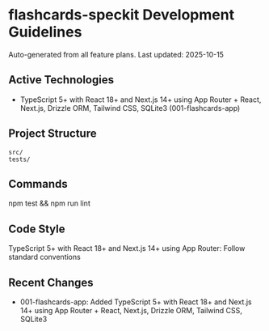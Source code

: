 # flashcards-speckit Development Guidelines

Auto-generated from all feature plans. Last updated: 2025-10-15

## Active Technologies
- TypeScript 5+ with React 18+ and Next.js 14+ using App Router + React, Next.js, Drizzle ORM, Tailwind CSS, SQLite3 (001-flashcards-app)

## Project Structure
```
src/
tests/
```

## Commands
npm test && npm run lint

## Code Style
TypeScript 5+ with React 18+ and Next.js 14+ using App Router: Follow standard conventions

## Recent Changes
- 001-flashcards-app: Added TypeScript 5+ with React 18+ and Next.js 14+ using App Router + React, Next.js, Drizzle ORM, Tailwind CSS, SQLite3

<!-- MANUAL ADDITIONS START -->
<!-- MANUAL ADDITIONS END -->
